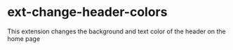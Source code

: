 # ext-change-header-colors
This extension changes the background and text color of the header on the home page
